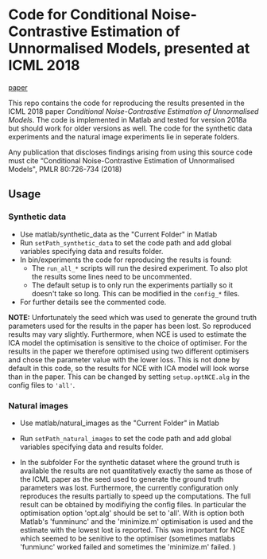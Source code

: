 # Code for Conditional Noise-Contrastive Estimation of Unnormalised Models, presented at ICML 2018
[paper](https://arxiv.org/abs/1806.03664 "Conditional Noise-Contrastive Estimation of Unnormalised Models, ICML 2018")

This repo contains the code for reproducing the results presented in the ICML 2018 
paper _Conditional Noise-Contrastive Estimation of Unnormalised Models_.
The code is implemented in Matlab and tested for version 2018a but should work 
for older versions as well. The code for the synthetic data experiments and the 
natural image experiments lie in seperate folders.

Any publication that discloses findings arising from using this source code must 
cite “Conditional Noise-Contrastive Estimation of Unnormalised Models", PMLR 80:726-734 (2018)

## Usage

### Synthetic data
- Use matlab/synthetic_data as the "Current Folder" in Matlab
- Run `setPath_synthetic_data` to set the code path and add global variables specifying
data and results folder.
- In bin/experiments the code for reproducing the results is found:
    - The `run_all_*` scripts will run the desired experiment. 
    To also plot the results some lines need to be uncommented.
    - The default setup is to only run the experiments partially so it doesn't take so long.
    This can be modified in the `config_*` files.
- For further details see the commented code.

**NOTE:** Unfortunately the seed which was used to generate the ground truth 
parameters used for the results in the paper has been lost. So reproduced results 
may vary slightly.
Furthermore, when NCE is used to estimate the ICA model the optimisation is sensitive 
to the choice of optimiser. For the results in the paper we therefore optimised 
using two different optimisers and chose the parameter value with the lower loss.
This is not done by default in this code, so the results for NCE with ICA model 
will look worse than in the paper. This can be changed by setting `setup.optNCE.alg`
in the config files to `'all'`.


### Natural images
- Use matlab/natural_images as the "Current Folder" in Matlab
- Run `setPath_natural_images` to set the code path and add global variables specifying
data and results folder.


- In the subfolder
For the synthetic dataset where the ground truth is available the results are not quantitatively exactly the same as those of the ICML paper
as the seed used to generate the ground truth parameters was lost. 
Furthermore, the currently configuration only reproduces the results partially to speed up the computations.
The full result can be obtained by modifiying the config files.
In particular the optimisation option 'opt.alg' should be set to 'all'.
With is option both Matlab's 'funminunc' and the 'minimize.m' optimisation is used and the estimate with the lowest lost is reported.
This was important for NCE which seemed to be senitive to the optimiser (sometimes matlabs 'funmiunc' worked failed and sometimes the 'minimize.m' failed. )



